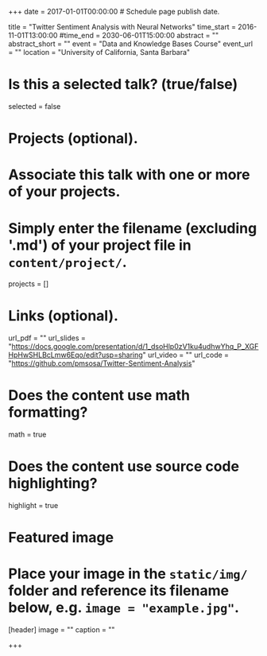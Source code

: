 +++
date = 2017-01-01T00:00:00  # Schedule page publish date.

title = "Twitter Sentiment Analysis with Neural Networks"
time_start = 2016-11-01T13:00:00
#time_end = 2030-06-01T15:00:00
abstract = ""
abstract_short = ""
event = "Data and Knowledge Bases Course"
event_url = ""
location = "University of California, Santa Barbara"

# Is this a selected talk? (true/false)
selected = false

# Projects (optional).
#   Associate this talk with one or more of your projects.
#   Simply enter the filename (excluding '.md') of your project file in `content/project/`.
projects = []

# Links (optional).
url_pdf = ""
url_slides = "https://docs.google.com/presentation/d/1_dsoHlp0zV1ku4udhwYhq_P_XGFHpHwSHLBcLmw6Eqo/edit?usp=sharing"
url_video = ""
url_code = "https://github.com/pmsosa/Twitter-Sentiment-Analysis"

# Does the content use math formatting?
math = true

# Does the content use source code highlighting?
highlight = true

# Featured image
# Place your image in the `static/img/` folder and reference its filename below, e.g. `image = "example.jpg"`.
[header]
image = ""
caption = ""

+++
